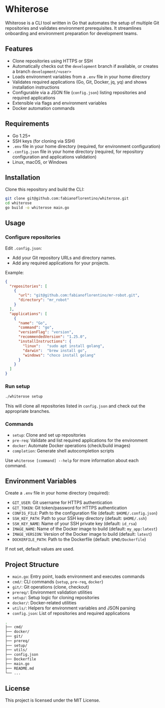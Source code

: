 # Whiterose

Whiterose is a CLI tool written in Go that automates the setup of multiple Git repositories and validates environment prerequisites. It streamlines onboarding and environment preparation for development teams.

## Features

- Clone repositories using HTTPS or SSH
- Automatically checks out the `development` branch if available, or creates a branch `development/<user>`
- Loads environment variables from a `.env` file in your home directory
- Validates required applications (Go, Git, Docker, jq, yq) and shows installation instructions
- Configurable via a JSON file (`config.json`) listing repositories and required applications
- Extensible via flags and environment variables
- Docker automation commands

## Requirements

- Go 1.25+
- SSH keys (for cloning via SSH)
- `.env` file in your home directory (required, for environment configuration)
- `.config.json` file in your home directory (required, for repository configuration and applications validation)
- Linux, macOS, or Windows

## Installation

Clone this repository and build the CLI:

```sh
git clone git@github.com:fabianoflorentino/whiterose.git
cd whiterose
go build -o whiterose main.go
```

## Usage

### Configure repositories

Edit `.config.json`:

- Add your Git repository URLs and directory names.
- Add any required applications for your projects.

Example:

```json
{
  "repositories": [
    {
      "url": "git@github.com:fabianoflorentino/mr-robot.git",
      "directory": "mr_robot"
    }
  ],
  "applications": [
    {
      "name": "Go",
      "command": "go",
      "versionFlag": "version",
      "recommendedVersion": "1.25.0",
      "installInstructions": {
        "linux":   "sudo apt install golang",
        "darwin":  "brew install go",
        "windows": "choco install golang"
      }
    }
  ]
}
```

### Run setup

```sh
./whiterose setup
```

This will clone all repositories listed in `config.json` and check out the appropriate branches.

### Commands

- `setup`: Clone and set up repositories
- `pre-req`: Validate and list required applications for the environment
- `docker`: Automate Docker operations (check/build images)
- `completion`: Generate shell autocompletion scripts

Use `whiterose [command] --help` for more information about each command.

## Environment Variables

Create a `.env` file in your home directory (required):

- `GIT_USER`: Git username for HTTPS authentication
- `GIT_TOKEN`: Git token/password for HTTPS authentication
- `CONFIG_FILE`: Path to the configuration file (default: `$HOME/.config.json`)
- `SSH_KEY_PATH`: Path to your SSH key directory (default: `$HOME/.ssh`)
- `SSH_KEY_NAME`: Name of your SSH private key (default: `id_rsa`)
- `IMAGE_NAME`: Name of the Docker image to build (default: `my_app:latest`)
- `IMAGE_VERSION`: Version of the Docker image to build (default: `latest`)
- `DOCKERFILE_PATH`: Path to the Dockerfile (default: `$PWD/Dockerfile`)

If not set, default values are used.

## Project Structure

- `main.go`: Entry point, loads environment and executes commands
- `cmd/`: CLI commands (`setup`, `pre-req`, `docker`)
- `git/`: Git operations (clone, checkout)
- `prereq/`: Environment validation utilities
- `setup/`: Setup logic for cloning repositories
- `docker/`: Docker-related utilities
- `utils/`: Helpers for environment variables and JSON parsing
- `config.json`: List of repositories and required applications

```sh
.
├── cmd/
├── docker/
├── git/
├── prereq/
├── setup/
├── utils/
├── config.json
├── Dockerfile
├── main.go
├── README.md
└── ...
```

## License

This project is licensed under the MIT License.

